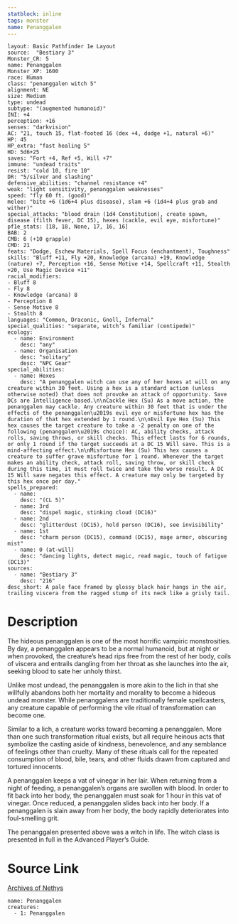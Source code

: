```yaml
---
statblock: inline
tags: monster
name: Penanggalen
---
```

```statblock
layout: Basic Pathfinder 1e Layout
source:  "Bestiary 3"
Monster_CR: 5
name: Penanggalen
Monster_XP: 1600
race: Human
class: "penanggalen witch 5"
alignment: NE
size: Medium
type: undead
subtype: "(augmented humanoid)"
INI: +4
perception: +16
senses: "darkvision"
AC: "21, touch 15, flat-footed 16 (dex +4, dodge +1, natural +6)"
HP: 45
HP_extra: "fast healing 5"
HD: 5d6+25
saves: "Fort +4, Ref +5, Will +7"
immune: "undead traits"
resist: "cold 10, fire 10"
DR: "5/silver and slashing"
defensive_abilities: "channel resistance +4"
weak: "light sensitivity, penanggalen weaknesses"
speed: "fly 60 ft. (good)"
melee: "bite +6 (1d6+4 plus disease), slam +6 (1d4+4 plus grab and wither)"
special_attacks: "blood drain (1d4 Constitution), create spawn, disease (filth fever, DC 15), hexes (cackle, evil eye, misfortune)"
pf1e_stats: [18, 18, None, 17, 16, 16]
BAB: 2
CMB: 6 (+10 grapple)
CMD: 21
feats: "Dodge, Eschew Materials, Spell Focus (enchantment), Toughness"
skills: "Bluff +11, Fly +20, Knowledge (arcana) +19, Knowledge (nature) +7, Perception +16, Sense Motive +14, Spellcraft +11, Stealth +20, Use Magic Device +11"
racial_modifiers:
- Bluff 8
- Fly 8
- Knowledge (arcana) 8
- Perception 8
- Sense Motive 8
- Stealth 8
languages: "Common, Draconic, Gnoll, Infernal"
special_qualities: "separate, witch’s familiar (centipede)"
ecology:
  - name: Environment
    desc: "any"
  - name: Organisation
    desc: "solitary"
    desc: "NPC Gear"
special_abilities:
  - name: Hexes
    desc: "A penanggalen witch can use any of her hexes at will on any creature within 30 feet. Using a hex is a standard action (unless otherwise noted) that does not provoke an attack of opportunity. Save DCs are Intelligence-based.\n\nCackle Hex (Su) As a move action, the penanggalen may cackle. Any creature within 30 feet that is under the effects of the penanggalen\u2019s evil eye or misfortune hex has the duration of that hex extended by 1 round.\n\nEvil Eye Hex (Su) This hex causes the target creature to take a -2 penalty on one of the following (penanggalen\u2019s choice): AC, ability checks, attack rolls, saving throws, or skill checks. This effect lasts for 6 rounds, or only 1 round if the target succeeds at a DC 15 Will save. This is a mind-affecting effect.\n\nMisfortune Hex (Su) This hex causes a creature to suffer grave misfortune for 1 round. Whenever the target makes an ability check, attack roll, saving throw, or skill check during this time, it must roll twice and take the worse result. A DC 15 Will save negates this effect. A creature may only be targeted by this hex once per day."
spells_prepared:
  - name:
    desc: "(CL 5)"
  - name: 3rd
    desc: "dispel magic, stinking cloud (DC16)"
  - name: 2nd
    desc: "glitterdust (DC15), hold person (DC16), see invisibility"
  - name: 1st
    desc: "charm person (DC15), command (DC15), mage armor, obscuring mist"
  - name: 0 (at-will)
    desc: "dancing lights, detect magic, read magic, touch of fatigue (DC13)"
sources:
  - name: "Bestiary 3"
    desc: "216"
desc_short: A pale face framed by glossy black hair hangs in the air, trailing viscera from the ragged stump of its neck like a grisly tail.
```
# Description
The hideous penanggalen is one of the most horrific vampiric monstrosities. By day, a penanggalen appears to be a normal humanoid, but at night or when provoked, the creature’s head rips free from the rest of her body, coils of viscera and entrails dangling from her throat as she launches into the air, seeking blood to sate her unholy thirst.

Unlike most undead, the penanggalen is more akin to the lich in that she willfully abandons both her mortality and morality to become a hideous undead monster. While penanggalens are traditionally female spellcasters, any creature capable of performing the vile ritual of transformation can become one.

Similar to a lich, a creature works toward becoming a penanggalen. More than one such transformation ritual exists, but all require heinous acts that symbolize the casting aside of kindness, benevolence, and any semblance of feelings other than cruelty. Many of these rituals call for the repeated consumption of blood, bile, tears, and other fluids drawn from captured and tortured innocents.

A penanggalen keeps a vat of vinegar in her lair. When returning from a night of feeding, a penanggalen’s organs are swollen with blood. In order to fit back into her body, the penanggalen must soak for 1 hour in this vat of vinegar. Once reduced, a penanggalen slides back into her body. If a penanggalen is slain away from her body, the body rapidly deteriorates into foul-smelling grit.

The penanggalen presented above was a witch in life. The witch class is presented in full in the Advanced Player’s Guide.
# Source Link
[Archives of Nethys](https://aonprd.com/MonsterDisplay.aspx?ItemName=Penanggalen)
```encounter-table
name: Penanggalen
creatures:
  - 1: Penanggalen
```
